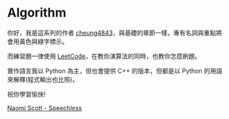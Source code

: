 # Algorithm
你好，我是這系列的作者 [cheung4843](https://github.com/cheung4843)，與基礎的章節一樣，專有名詞與重點將會用黃色與綠字標示。

而練習題一律使用 [LeetCode](https://leetcode.com/problemset/)，在教你演算法的同時，也教你怎麼刷題。

實作語言我以 Python 為主，但也會提供 C++ 的版本，但都是以 Python 的用語來解釋(程式輸出也比照)。

祝你學習愉快!

[Naomi Scott - Speechless](https://youtu.be/mw5VIEIvuMI?si=ixi73JA0weymoTm5)